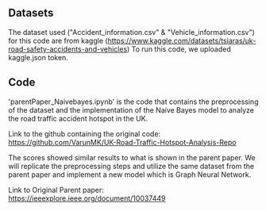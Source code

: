 ## Datasets
The dataset used ("Accident_information.csv" & "Vehicle_information.csv") for this code are from kaggle (https://www.kaggle.com/datasets/tsiaras/uk-road-safety-accidents-and-vehicles)
To run this code, we uploaded kaggle.json token.

## Code

'parentPaper_Naivebayes.ipynb' is the code that contains the preprocessing of the dataset and the implementation of the Naive Bayes model to analyze the road traffic accident hotspot in the UK. 

Link to the github containing the original code: https://github.com/VarunMK/UK-Road-Traffic-Hotspot-Analysis-Repo 

The scores showed similar results to what is shown in the parent paper. We will replicate the preprocessing steps and utilize the same dataset from the parent paper and implement a new model which is Graph Neural Network.

Link to Original Parent paper: https://ieeexplore.ieee.org/document/10037449 
